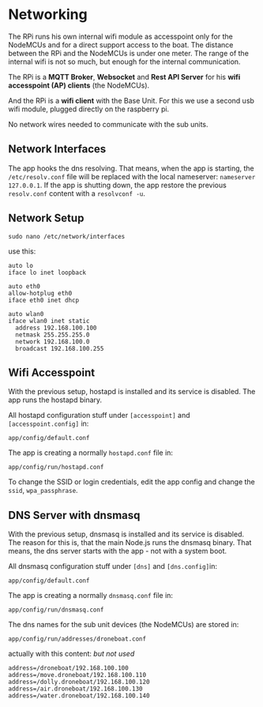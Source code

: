 # Networking

The RPi runs his own internal wifi module as accesspoint only for the NodeMCUs
and for a direct support access to the boat. The distance between the RPi
and the NodeMCUs is under one meter. The range of the internal wifi is not so much,
but enough for the internal communication.
 
The RPi is a **MQTT Broker**, **Websocket** and **Rest API Server** for his
**wifi accesspoint (AP) clients**  (the NodeMCUs).  

And the RPi is a **wifi client** with the Base Unit. For this we use a second usb wifi module,
plugged directly on the raspberry pi.
 
No network wires needed to communicate with the sub units.

## Network Interfaces
The app hooks the dns resolving. That means, when the app is starting, the `/etc/resolv.conf`
file will be replaced with the local nameserver: `nameserver 127.0.0.1`.
If the app is shutting down, the app restore the previous `resolv.conf` content with
a `resolvconf -u`.

## Network Setup
```
sudo nano /etc/network/interfaces
```
use this:
```
auto lo
iface lo inet loopback
 
auto eth0
allow-hotplug eth0
iface eth0 inet dhcp
 
auto wlan0
iface wlan0 inet static
  address 192.168.100.100
  netmask 255.255.255.0
  network 192.168.100.0
  broadcast 192.168.100.255
```



## Wifi Accesspoint
With the previous setup, hostapd is installed and its service is disabled.
The app runs the hostapd binary.
 
All hostapd configuration stuff under `[accesspoint]` and `[accesspoint.config]` in:
```
app/config/default.conf
``` 

The app is creating a normally `hostapd.conf` file in:
```
app/config/run/hostapd.conf
```
To change the SSID or login credentials, edit the app config and change the `ssid`, `wpa_passphrase`.


## DNS Server with dnsmasq
With the previous setup, dnsmasq is installed and its service is disabled.
The reason for this is, that the main Node.js runs the dnsmasq binary.
That means, the dns server starts with the app - not with a system boot.
 
All dnsmasq configuration stuff under `[dns]` and `[dns.config]`in:
```
app/config/default.conf
``` 
The app is creating a normally `dnsmasq.conf` file in:
```
app/config/run/dnsmasq.conf
```
The dns names for the sub unit devices (the NodeMCUs) are stored in:
```
app/config/run/addresses/droneboat.conf
```
actually with this content: *but not used*
```
address=/droneboat/192.168.100.100
address=/move.droneboat/192.168.100.110
address=/dolly.droneboat/192.168.100.120
address=/air.droneboat/192.168.100.130
address=/water.droneboat/192.168.100.140
```

